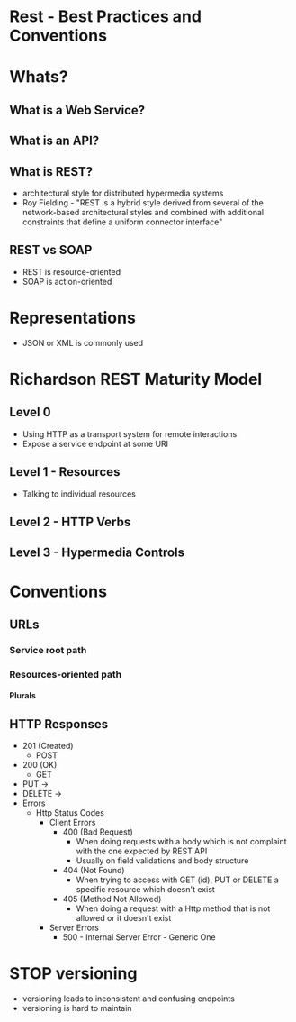 # Rest - Best Practices and Conventions

# Whats?

## What is a Web Service?

## What is an API?

## What is REST?
* architectural style for distributed hypermedia systems
* Roy Fielding - "REST is a hybrid style derived from several of the network-based architectural styles and combined with additional constraints that define a uniform connector interface"

## REST vs SOAP
* REST is resource-oriented
* SOAP is action-oriented

# Representations
* JSON or XML is commonly used

# Richardson REST Maturity Model

## Level 0
* Using HTTP as a transport system for remote interactions
* Expose a service endpoint at some URI

## Level 1 - Resources
* Talking to individual resources

## Level 2 - HTTP Verbs

## Level 3 - Hypermedia Controls

# Conventions
## URLs

### Service root path

### Resources-oriented path

#### Plurals

## HTTP Responses
* 201 (Created)
  * POST
* 200 (OK)
  * GET
* PUT -> 
* DELETE -> 
* Errors
  * Http Status Codes
    * Client Errors
      * 400 (Bad Request)
        * When doing requests with a body which is not complaint with the one expected by REST API
        * Usually on field validations and body structure
      * 404 (Not Found)
        * When trying to access with GET (id), PUT or DELETE a specific resource which doesn't exist
      * 405 (Method Not Allowed)
        * When doing a request with a Http method that is not allowed or it doesn't exist
    * Server Errors
      * 500 - Internal Server Error - Generic One

# STOP versioning
* versioning leads to inconsistent and confusing endpoints
* versioning is hard to maintain
